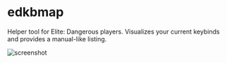 # edkbmap

Helper tool for Elite: Dangerous players. Visualizes your current keybinds and provides a manual-like listing.

![screenshot](https://user-images.githubusercontent.com/192172/227785132-dc7fae45-93e9-4c62-b5b7-3c8efc3178ad.png)
